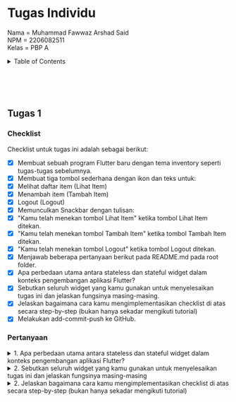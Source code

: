 # Tugas Individu
Nama    =   Muhammad Fawwaz Arshad Said<br>
NPM     =   2206082511<br>
Kelas   =   PBP A<br>

<details>
  <summary>Table of Contents</summary>
  <ol>
    <li>
      <a href="#tugas1">Tugas 1</a>
      <ul>
        <li><a href="#checklist">Checklist</a></li>
        <li><a href="#pertanyaan">Pertanyaan</a></li>
      </ul>
    </li>
  </ol>
</details>

<br>
<br>
<br>
<br>

## Tugas 1
### Checklist
Checklist untuk tugas ini adalah sebagai berikut:
- [x] Membuat sebuah program Flutter baru dengan tema inventory seperti tugas-tugas sebelumnya.
- [x] Membuat tiga tombol sederhana dengan ikon dan teks untuk:
- [x] Melihat daftar item (Lihat Item)
- [x] Menambah item (Tambah Item)
- [x] Logout (Logout)
- [x] Memunculkan Snackbar dengan tulisan:
- [x] "Kamu telah menekan tombol Lihat Item" ketika tombol Lihat Item ditekan.
- [x] "Kamu telah menekan tombol Tambah Item" ketika tombol Tambah Item ditekan.
- [x] "Kamu telah menekan tombol Logout" ketika tombol Logout ditekan.
- [x] Menjawab beberapa pertanyaan berikut pada README.md pada root folder.
- [x] Apa perbedaan utama antara stateless dan stateful widget dalam konteks pengembangan aplikasi Flutter?
- [x] Sebutkan seluruh widget yang kamu gunakan untuk menyelesaikan tugas ini dan jelaskan fungsinya masing-masing.
- [x] Jelaskan bagaimana cara kamu mengimplementasikan checklist di atas secara step-by-step (bukan hanya sekadar mengikuti tutorial)
- [x] Melakukan add-commit-push ke GitHub.

### Pertanyaan
<details>
  <summary>1. Apa perbedaan utama antara stateless dan stateful widget dalam konteks pengembangan aplikasi Flutter?</summary>
  <ol>
  Stateless Widget
  1. Widget Tetap: Stateless Widget adalah seperti gambar atau kartu pos. Mereka tidak bisa berubah atau menyimpan informasi yang bisa diubah selama aplikasi berjalan.
  2. Ringan dan Cepat: Stateless Widget bekerja dengan cepat dan memerlukan sedikit sumber daya karena mereka tidak punya memori internal yang perlu diperbarui.
  3. Cocok untuk Tampilan Statis: Stateless Widget ideal digunakan untuk elemen tampilan yang tidak perlu berubah, seperti teks sederhana atau ikon.

  Stateful Widget (Widget Dengan Memori):
  1. Widget yang Bisa Mengingat: Stateful Widget memiliki kemampuan untuk "mengingat" atau menyimpan data dan bisa berubah selama aplikasi berjalan.
  2. Pembaruan dan Interaksi Dinamis: Stateful Widget berguna untuk elemen tampilan yang perlu berubah atau berinteraksi secara dinamis dengan pengguna, seperti daftar yang bisa di-scroll atau formulir yang memerlukan input dari pengguna.
  3. Mengizinkan Perubahan: Ketika data di dalamnya berubah, Stateful Widget dapat memperbarui tampilan sesuai dengan perubahan tersebut.

  Jadi, perbedaan utama terletak pada kemampuan stateful widget untuk menyimpan dan mengelola keadaan internal yang dapat berubah, sementara stateless widget bersifat statis dan tidak memiliki keadaan. Pemilihan antara keduanya tergantung pada kebutuhan aplikasi. Untuk penggunaan elemen yang tetap, gunakan stateless widget. Stateful widget digunakan untuk elemen yang memerlukan pembaruan atau interaksi dinamis.
  </ol>
</details>
<details>
  <summary>2. Sebutkan seluruh widget yang kamu gunakan untuk menyelesaikan tugas ini dan jelaskan fungsinya masing-masing</summary>
  <ol>
  1. Beranda (StatelessWidget): Ini adalah widget utama yang digunakan untuk membuat halaman beranda aplikasi. Ini mengatur tata letak umum dan berisi elemen-elemen lain seperti AppBar, SingleChildScrollView, dan GridView.

  2. Scaffold: Scaffold adalah sebuah widget yang menyediakan kerangka kerja dasar untuk halaman aplikasi. Ini berisi properti seperti AppBar dan body, yang memungkinkan untuk menambahkan elemen-elemen UI ke dalamnya.

  3. AppBar: Widget ini digunakan untuk membuat AppBar di bagian atas halaman. Ini menampilkan judul "Mumumiaw Petcare" di dalam AppBar.

  4. SingleChildScrollView: SingleChildScrollView digunakan untuk mengizinkan konten di dalamnya dapat di-scroll jika lebih panjang dari layar. Ini memungkinkan konten yang terlalu panjang untuk ditampilkan dengan baik pada layar.

  5. Column: Column adalah widget yang mengatur elemen-elemen anaknya dalam satu kolom vertikal. Di dalam Column, kita dapat meletakkan elemen-elemen seperti teks dan GridView.

  6. GridView.count: Ini digunakan untuk membuat grid dengan jumlah kolom yang telah ditentukan. Grid ini berisi item-item yang diambil dari daftar items.

  7. ShopItem: Ini adalah kelas yang digunakan untuk merepresentasikan item dalam grid toko. Ini memiliki properti seperti nama, ikon, warna latar belakang kartu, warna teks, dan warna ikon. Ini digunakan untuk menginisialisasi item-item dalam daftar items.

  8. ShopCard: Ini adalah widget yang digunakan untuk menampilkan setiap item dalam grid toko. Ini menerima sebuah objek ShopItem dan membuat kartu dengan ikon, teks, dan latar belakang sesuai dengan properti yang ada pada objek ShopItem.
  </ol>
</details>
<details>
  <summary>2. Jelaskan bagaimana cara kamu mengimplementasikan checklist di atas secara step-by-step (bukan hanya sekadar mengikuti tutorial)</summary>

</details>